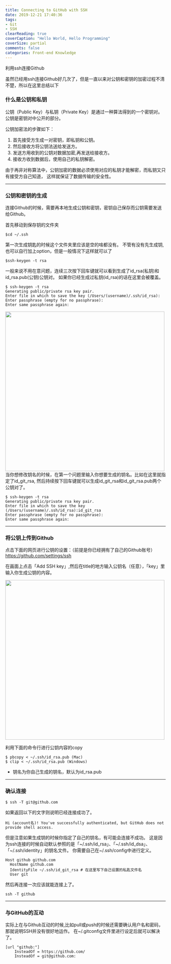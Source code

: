 ```yaml
---
title: Connecting to GitHub with SSH
date: 2019-12-21 17:40:36
tags:
- Git
- SSH
clearReading: true
coverCaption: "Hello World, Hello Programming"
coverSize: partial
comments: false
categories: Front-end Knowledge
---
```

利用ssh连接Github
<!--more-->
虽然已经用ssh连接Github好几次了，但是一直以来对公钥和密钥的加密过程不清不楚，所以在这里总结以下

### 什么是公钥和私钥
公钥（Public Key）与私钥（Private Key）是通过一种算法得到的一个密钥对。
公钥是密钥对中公开的部分。

公钥加密法的步骤如下：

1. 首先接受方生成一对密钥，即私钥和公钥。
2. 然后接收方将公钥法送给发送方。
3. 发送方用收到的公钥对数据加密,再发送给接收方。
4. 接收方收到数据后，使用自己的私钥解密。

由于再非对称算法中，公钥加密的数据必须使用对应的私钥才能解密，而私钥又只有接受方自己知道，
这样就保证了数据传输的安全性。

***

### 公钥和密钥的生成
连接Github的时候，需要再本地生成公钥和密钥，密钥自己保存而公钥需要发送给Github。

首先移动到保存钥的文件夹

```
$cd ~/.ssh
```
第一次生成钥匙的时候这个文件夹里应该是空的啥都没有。
不管有没有先生成钥,也可以自行加上option，但是一般情况下这样就可以了

```
$ssh-keygen -t rsa
```

一般来说不用在意问题，连续三次按下回车键就可以看到生成了id_rsa(私钥)和id_rsa.pub(公钥)公钥对。
如果你已经生成过私钥(id_rsa)的话在这里会被覆盖。

```
$ ssh-keygen -t rsa
Generating public/private rsa key pair.
Enter file in which to save the key (/Users/(username)/.ssh/id_rsa):
Enter passphrase (empty for no passphrase):
Enter same passphrase again:
```

<img src="./1.png" style="width: 500px">

<br>
当你想修改钥名的时候，在第一个问题里输入你想要生成的钥名。比如在这里就指定了id_git_rsa,
然后持续按下回车键就可以生成id_git_rsa和id_git_rsa.pub两个公钥对了。

```
$ ssh-keygen -t rsa
Generating public/private rsa key pair.
Enter file in which to save the key (/Users/(username)/.ssh/id_rsa):id_git_rsa
Enter passphrase (empty for no passphrase):
Enter same passphrase again:
```
***

### 将公钥上传到Github
点击下面的网页进行公钥的设置：（前提是你已经拥有了自己的Github账号）
https://github.com/settings/ssh

在画面上点击「Add SSH key」,然后在title的地方输入公钥名（任意），「key」里输入你生成公钥的内容。

<img src="./2.png" style="width: 500px">

利用下面的命令行进行公钥内容的copy
```
$ pbcopy < ~/.ssh/id_rsa.pub (Mac)
$ clip < ~/.ssh/id_rsa.pub (Windows)
```
* 钥名为你自己生成的钥名，默认为id_rsa.pub

***

### 确认连接
```
$ ssh -T git@github.com
```
如果返回以下的文字则说明已经连接成功了。
```
Hi (account名)! You've successfully authenticated, but GitHub does not provide shell access.
```

但是注意如果生成钥的时候你指定了自己的钥名，有可能会连接不成功。
这是因为ssh连接的时候自动默认参照的是「~/.ssh/id_rsa」、「~/.ssh/id_dsa」、「~/.ssh/identity」的钥名文件。
你需要自己在~/.ssh/config中进行定义。

```
Host github github.com
  HostName github.com
  IdentityFile ~/.ssh/id_git_rsa # 在这里写下自己设置的私匙文件名
  User git
```

然后再连接一次应该就能连接上了。

```
ssh -T github
```
***
### 与GitHub的互动
实际上在与Github互动的时候,比如pull或push的时候还需要确认用户名和密码，那就说明SSH并没有很好地运作。
在~/.gitconfig文件里进行设定后就可以解决了。
```
[url "github:"]
    InsteadOf = https://github.com/
    InsteadOf = git@github.com:
```
